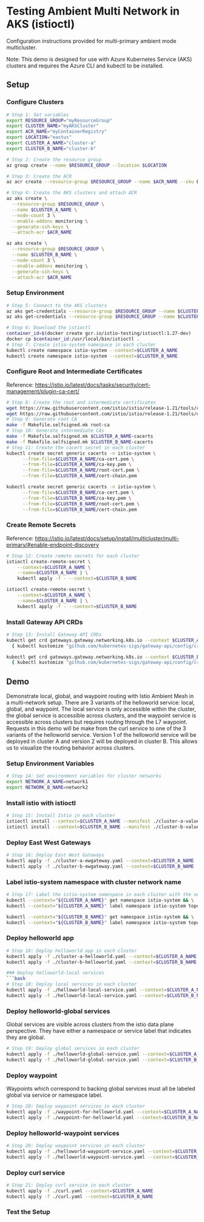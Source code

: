# Testing Ambient Multi Network in AKS (istioctl)

Configuration instructions provided for multi-primary ambient mode multicluster.

Note: This demo is designed for use with Azure Kubernetes Service (AKS) clusters and requires the Azure CLI and kubectl to be installed.

## Setup

### Configure Clusters

```bash
# Step 1: Set variables
export RESOURCE_GROUP="myResourceGroup"
export CLUSTER_NAME="myAKSCluster"
export ACR_NAME="myContainerRegistry"
export LOCATION="eastus"
export CLUSTER_A_NAME="cluster-a"
export CLUSTER_B_NAME="cluster-b"

# Step 2: Create the resource group
az group create --name $RESOURCE_GROUP --location $LOCATION

# Step 3: Create the ACR
az acr create --resource-group $RESOURCE_GROUP --name $ACR_NAME --sku Basic

# Step 4: Create the AKS clusters and attach ACR
az aks create \
  --resource-group $RESOURCE_GROUP \
  --name $CLUSTER_A_NAME \
  --node-count 3 \
  --enable-addons monitoring \
  --generate-ssh-keys \
  --attach-acr $ACR_NAME

az aks create \
  --resource-group $RESOURCE_GROUP \
  --name $CLUSTER_B_NAME \
  --node-count 3 \
  --enable-addons monitoring \
  --generate-ssh-keys \
  --attach-acr $ACR_NAME
```

### Setup Environment

```bash
# Step 5: Connect to the AKS clusters
az aks get-credentials --resource-group $RESOURCE_GROUP --name $CLUSTER_A_NAME
az aks get-credentials --resource-group $RESOURCE_GROUP --name $CLUSTER_B_NAME

# Step 6: Download the istioctl
container_id=$(docker create gcr.io/istio-testing/istioctl:1.27-dev)
docker cp $container_id:/usr/local/bin/istioctl .
# Step 7: Create istio-system namespace in each cluster
kubectl create namespace istio-system --context=$CLUSTER_A_NAME
kubectl create namespace istio-system --context=$CLUSTER_B_NAME
```

### Configure Root and Intermediate Certificates
Reference: https://istio.io/latest/docs/tasks/security/cert-management/plugin-ca-cert/
```bash
# Step 8: Create the root and intermediate certificates
wget https://raw.githubusercontent.com/istio/istio/release-1.21/tools/certs/common.mk -O common.mk
wget https://raw.githubusercontent.com/istio/istio/release-1.21/tools/certs/Makefile.selfsigned.mk -O Makefile.selfsigned.mk
# Step 9: Generate root CA
make -f Makefile.selfsigned.mk root-ca
# Step 10: Generate intermediate CAs
make -f Makefile.selfsigned.mk $CLUSTER_A_NAME-cacerts
make -f Makefile.selfsigned.mk $CLUSTER_B_NAME-cacerts
# Step 11: Create the cacert secret in each cluster
kubectl create secret generic cacerts -n istio-system \
      --from-file=$CLUSTER_A_NAME/ca-cert.pem \
      --from-file=$CLUSTER_A_NAME/ca-key.pem \
      --from-file=$CLUSTER_A_NAME/root-cert.pem \
      --from-file=$CLUSTER_A_NAME/cert-chain.pem

kubectl create secret generic cacerts -n istio-system \
      --from-file=$CLUSTER_B_NAME/ca-cert.pem \
      --from-file=$CLUSTER_B_NAME/ca-key.pem \
      --from-file=$CLUSTER_B_NAME/root-cert.pem \
      --from-file=$CLUSTER_B_NAME/cert-chain.pem
```

### Create Remote Secrets
Reference: https://istio.io/latest/docs/setup/install/multicluster/multi-primary/#enable-endpoint-discovery

```bash
# Step 12: Create remote secrets for each cluster
istioctl create-remote-secret \
    --context=$CLUSTER_A_NAME \
    --name=$CLUSTER_A_NAME | \
    kubectl apply -f - --context=$CLUSTER_B_NAME

istioctl create-remote-secret \
    --context=$CLUSTER_A_NAME \
    --name=$CLUSTER_A_NAME | \
    kubectl apply -f - --context=$CLUSTER_B_NAME
```

### Install Gateway API CRDs
```bash
# Step 13: Install Gateway API CRDs
kubectl get crd gateways.gateway.networking.k8s.io --context $CLUSTER_A_NAME &> /dev/null || \
  { kubectl kustomize "github.com/kubernetes-sigs/gateway-api/config/crd?ref=v1.3.0" --context $CLUSTER_A_NAME | kubectl apply --context $CLUSTER_A_NAME -f -; }

kubectl get crd gateways.gateway.networking.k8s.io --context $CLUSTER_B_NAME &> /dev/null || \
  { kubectl kustomize "github.com/kubernetes-sigs/gateway-api/config/crd?ref=v1.3.0" --context $CLUSTER_B_NAME | kubectl apply --context $CLUSTER_B_NAME -f -; }
```

## Demo

Demonstrate local, global, and waypoint routing with Istio Ambient Mesh in a multi-network setup. There are 3 variants of the helloworld service: local, global, and waypoint. The local service is only accessible within the cluster, the global service is accessible across clusters, and the waypoint service is accessible across clusters but requires routing through the L7 waypoint. Requests in this demo will be make from the curl service to one of the 3 variants of the helloworld service. Version 1 of the helloworld service will be deployed in cluster A and version 2 will be deployed in cluster B. This allows us to visualize the routing behavior across clusters.

### Setup Environment Variables
```bash
# Step 14: Set environment variables for cluster networks
export NETWORK_A_NAME=network1
export NETWORK_B_NAME=network2
```
### Install istio with istioctl

```bash
# Step 15: Install Istio in each cluster
istioctl install --context=$CLUSTER_A_NAME --manifest ./cluster-a-values.yaml
istioctl install --context=$CLUSTER_B_NAME --manifest ./cluster-b-values.yaml
```

### Deploy East West Gateways
```bash
# Step 16: Deploy East West Gateways
kubectl apply -f ./cluster-a-ewgateway.yaml --context=$CLUSTER_A_NAME
kubectl apply -f ./cluster-b-ewgateway.yaml --context=$CLUSTER_B_NAME
```

### Label istio-system namespace with cluster network name
```bash
# Step 17: Label the istio-system namespace in each cluster with the network name
kubectl --context="${CLUSTER_A_NAME}" get namespace istio-system && \
kubectl --context="${CLUSTER_A_NAME}" label namespace istio-system topology.istio.io/network=${NETWORK_A_NAME}

kubectl --context="${CLUSTER_B_NAME}" get namespace istio-system && \
kubectl --context="${CLUSTER_B_NAME}" label namespace istio-system topology.istio.io/network=${NETWORK_B_NAME}
```

### Deploy helloworld app
```bash
# Step 18: Deploy helloworld app in each cluster
kubectl apply -f ./cluster-a-helloworld.yaml --context=$CLUSTER_A_NAME
kubectl apply -f ./cluster-b-helloworld.yaml --context=$CLUSTER_B_NAME

### Deploy helloworld-local services
```bash
# Step 18: Deploy local services in each cluster
kubectl apply -f ./helloworld-local-service.yaml --context=$CLUSTER_A_NAME
kubectl apply -f ./helloworld-local-service.yaml --context=$CLUSTER_B_NAME
```

### Deploy helloworld-global services

Global services are visible across clusters from the istio data plane perspective. They have either a namespace or service label that indicates they are global.
```bash
# Step 19: Deploy global services in each cluster
kubectl apply -f ./helloworld-global-service.yaml --context=$CLUSTER_A_NAME
kubectl apply -f ./helloworld-global-service.yaml --context=$CLUSTER_B_NAME
```

### Deploy waypoint
Waypoints which correspond to backing global services must all be labeled global via service or namespace label.

```bash
# Step 20: Deploy waypoint services in each cluster
kubectl apply -f ./waypoint-for-helloworld.yaml --context=$CLUSTER_A_NAME
kubectl apply -f ./waypoint-for-helloworld.yaml --context=$CLUSTER_B_NAME
```

### Deploy helloworld-waypoint services
```bash
# Step 20: Deploy waypoint services in each cluster
kubectl apply -f ./helloworld-waypoint-service.yaml --context=$CLUSTER_A_NAME
kubectl apply -f ./helloworld-waypoint-service.yaml --context=$CLUSTER_B_NAME
```

### Deploy curl service
```bash
# Step 21: Deploy curl service in each cluster
kubectl apply -f ./curl.yaml --context=$CLUSTER_A_NAME
kubectl apply -f ./curl.yaml --context=$CLUSTER_B_NAME
```

### Test the Setup


